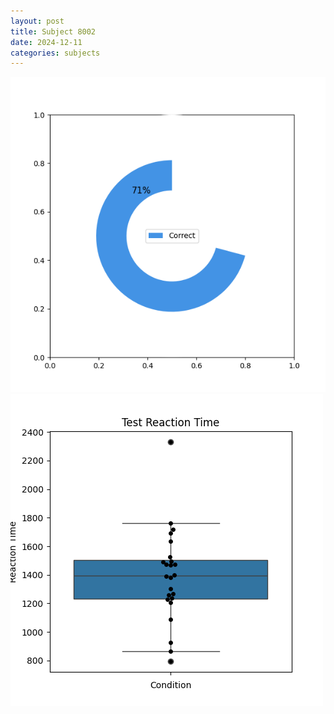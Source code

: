 ```yaml
---
layout: post
title: Subject 8002
date: 2024-12-11
categories: subjects
---
```


![](data/8002/run-26/8002_FN_acc_test.png)
![](data/8002/run-26/8002_FN_rt.png)
